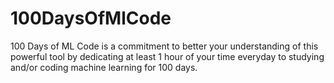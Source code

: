 # 100DaysOfMlCode
100 Days of ML Code is a commitment to better your understanding of this powerful tool by dedicating at least 1 hour of your time everyday to studying and/or coding machine learning for 100 days.
